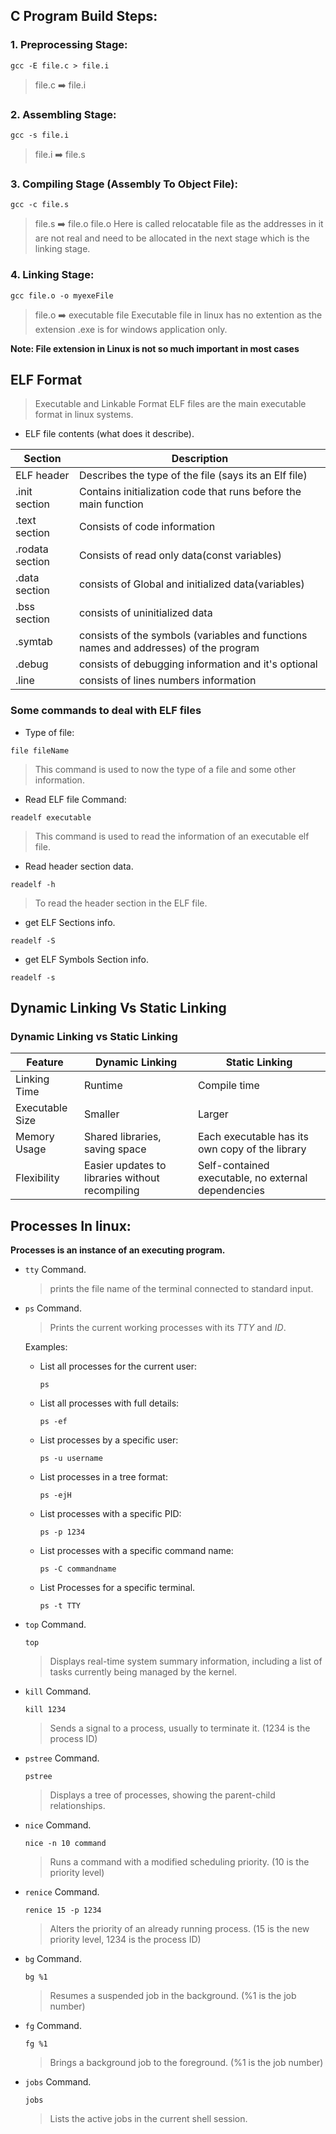 ## C Program Build Steps:

### 1. Preprocessing Stage:

```
gcc -E file.c > file.i
```

> file.c ➡️ file.i

### 2. Assembling Stage:

```
gcc -s file.i
```

> file.i ➡️ file.s

### 3. Compiling Stage (Assembly To Object File):

```
gcc -c file.s
```

> file.s ➡️ file.o
> file.o Here is called relocatable file as the addresses in it are not real and need to be allocated in the next stage which is the linking stage.

### 4. Linking Stage:

```
gcc file.o -o myexeFile
```

> file.o ➡️ executable file
> Executable file in linux has no extention as the extension .exe is for windows application only.

**Note: File extension in Linux is not so much important in most cases**

## ELF Format

> Executable and Linkable Format
> ELF files are the main executable format in linux systems.

- ELF file contents (what does it describe).

| Section         | Description                                                                          |
| --------------- | ------------------------------------------------------------------------------------ |
| ELF header      | Describes the type of the file (says its an Elf file)                                |
| .init section   | Contains initialization code that runs before the main function                      |
| .text section   | Consists of code information                                                         |
| .rodata section | Consists of read only data(const variables)                                          |
| .data section   | consists of Global and initialized data(variables)                                   |
| .bss section    | consists of uninitialized data                                                       |
| .symtab         | consists of the symbols (variables and functions names and addresses) of the program |
| .debug          | consists of debugging information and it's optional                                  |
| .line           | consists of lines numbers information                                                |

### Some commands to deal with ELF files

- Type of file:

```
file fileName
```

> This command is used to now the type of a file and some other information.

- Read ELF file Command:

```
readelf executable
```

> This command is used to read the information of an executable elf file.

- Read header section data.

```
readelf -h
```

> To read the header section in the ELF file.

- get ELF Sections info.

```
readelf -S
```

- get ELF Symbols Section info.

```
readelf -s
```

## Dynamic Linking Vs Static Linking

### Dynamic Linking vs Static Linking

| Feature         | Dynamic Linking                                 | Static Linking                                      |
| --------------- | ----------------------------------------------- | --------------------------------------------------- |
| Linking Time    | Runtime                                         | Compile time                                        |
| Executable Size | Smaller                                         | Larger                                              |
| Memory Usage    | Shared libraries, saving space                  | Each executable has its own copy of the library     |
| Flexibility     | Easier updates to libraries without recompiling | Self-contained executable, no external dependencies |

## Processes In linux:

**Processes is an instance of an executing program.**

- `tty` Command.

  > prints the file name of the terminal connected to standard input.

- `ps` Command.

  > Prints the current working processes with its _TTY_ and _ID_.

  Examples:

  - List all processes for the current user:

    ```
    ps
    ```

  - List all processes with full details:

    ```
    ps -ef
    ```

  - List processes by a specific user:

    ```
    ps -u username
    ```

  - List processes in a tree format:

    ```
    ps -ejH
    ```

  - List processes with a specific PID:

    ```
    ps -p 1234
    ```

  - List processes with a specific command name:

    ```
    ps -C commandname
    ```

  - List Processes for a specific terminal.
    ```
    ps -t TTY
    ```

- `top` Command.

  ```
  top
  ```

  > Displays real-time system summary information, including a list of tasks currently being managed by the kernel.

- `kill` Command.

  ```
  kill 1234
  ```

  > Sends a signal to a process, usually to terminate it. (1234 is the process ID)

- `pstree` Command.

  ```
  pstree
  ```

  > Displays a tree of processes, showing the parent-child relationships.

- `nice` Command.

  ```
  nice -n 10 command
  ```

  > Runs a command with a modified scheduling priority. (10 is the priority level)

- `renice` Command.

  ```
  renice 15 -p 1234
  ```

  > Alters the priority of an already running process. (15 is the new priority level, 1234 is the process ID)

- `bg` Command.

  ```
  bg %1
  ```

  > Resumes a suspended job in the background. (%1 is the job number)

- `fg` Command.

  ```
  fg %1
  ```

  > Brings a background job to the foreground. (%1 is the job number)

- `jobs` Command.

  ```
  jobs
  ```

  > Lists the active jobs in the current shell session.
